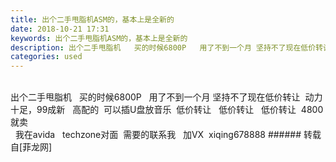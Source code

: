 ```yaml
---
title: 出个二手甩脂机ASM的，基本上是全新的
date: 2018-10-21 17:31
keywords: 出个二手甩脂机ASM的，基本上是全新的
description: 出个二手甩脂机   买的时候6800P   用了不到一个月 坚持不了现在低价转让  动力十足，99成新   高配的  可以插U盘放音乐  低价转让   低价转让   低价转让  4800就卖  我在avida   techzone对面  需要的联系我   加VX  xiqing678888
categories: used
---
```

<td class="t_f" id="postmessage_2133012">

<br/>
出个二手甩脂机   买的时候6800P   用了不到一个月 坚持不了现在低价转让  动力十足，99成新   高配的  可以插U盘放音乐  低价转让   低价转让   低价转让  4800就卖<br/>
  我在avida   techzone对面  需要的联系我   加VX  xiqing678888</td>
###### 转载自[菲龙网]